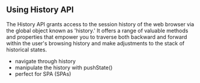 ## Using History API

The History API grants access to the session history of the web browser via the global object known as 'history.' It offers a range of valuable methods and properties that empower you to traverse both backward and forward within the user's browsing history and make adjustments to the stack of historical states.

- navigate through history
- manipulate the history with pushState()
- perfect for SPA (SPAs)
